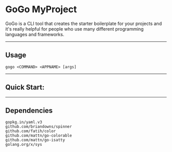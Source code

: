 # GoGo MyProject

GoGo is a CLI tool that creates the starter boilerplate
for your projects and it's really helpful for people
who use many different programming languages and frameworks.

---

## Usage

```
gogo <COMMAND> <APPNAME> [args]
```
---

## Quick Start:

---

## Dependencies

```
gopkg.in/yaml.v3
github.com/briandowns/spinner
github.com/fatih/color
github.com/mattn/go-colorable
github.com/mattn/go-isatty
golang.org/x/sys
```
